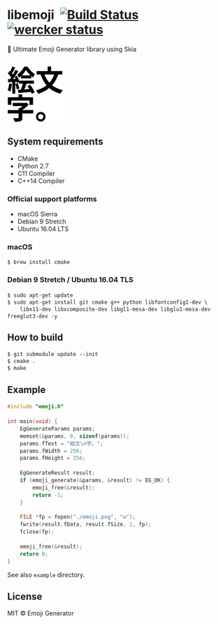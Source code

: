 # libemoji &nbsp;[![Build Status](https://travis-ci.org/emoji-gen/libemoji.svg?branch=master)](https://travis-ci.org/emoji-gen/libemoji) [![wercker status](https://app.wercker.com/status/de905f978179bb9ca837a8b14d0cdf07/s/master "wercker status")](https://app.wercker.com/project/byKey/de905f978179bb9ca837a8b14d0cdf07)

:tada: Ultimate Emoji Generator library using Skia

<br>
<img src="emoji.png" width="128" height="128" alt="libemoji">

## System requirements

- CMake
- Python 2.7
- C11 Compiler
- C++14 Compiler

### Official support platforms
- macOS Sierra
- Debian 9 Stretch
- Ubuntu 16.04 LTS

### macOS

```
$ brew install cmake
```

### Debian 9 Stretch / Ubuntu 16.04 TLS

```
$ sudo apt-get update
$ sudo apt-get install git cmake g++ python libfontconfig1-dev \
    libx11-dev libxcomposite-dev libgl1-mesa-dev libglu1-mesa-dev freeglut3-dev -y
```

## How to build

```
$ git submodule update --init
$ cmake .
$ make
```

## Example

```c
#include "emoji.h"

int main(void) {
    EgGenerateParams params;
    memset(&params, 0, sizeof(params));
    params.fText = "絵文\n字。";
    params.fWidth = 256;
    params.fHeight = 256;

    EgGenerateResult result;                                                                                                     
    if (emoji_generate(&params, &result) != EG_OK) {
        emoji_free(&result);
        return -1;
    }
    
    FILE *fp = fopen("./emoji.png", "w");
    fwrite(result.fData, result.fSize, 1, fp);
    fclose(fp);
    
    emoji_free(&result);
    return 0;
}
```

See also `example` directory.

## License
MIT &copy; Emoji Generator

